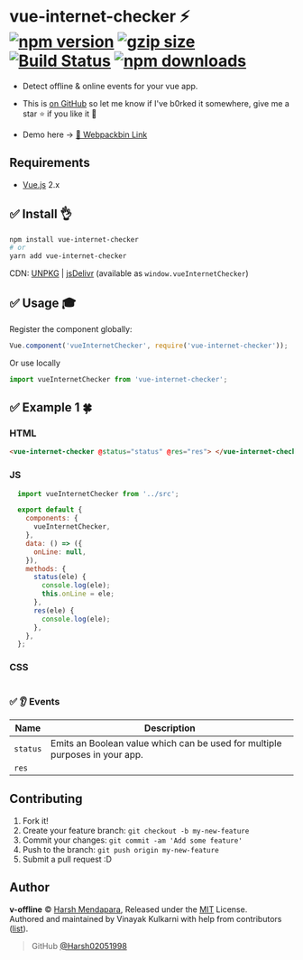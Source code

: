 # vue-internet-checker :zap: <a href="http://npmjs.org/package/vue-internet-checker"><img src="https://img.shields.io/npm/v/v-offline.svg" alt="npm version"></a> <a href="https://bundlephobia.com/result?p=v-offline"><img src="http://img.badgesize.io/vinayakkulkarni/v-offline/master/dist/v-offline.min.js?compression=gzip" alt="gzip size"></a> <a href="https://travis-ci.org/vinayakkulkarni/v-offline"><img src="https://travis-ci.org/vinayakkulkarni/v-offline.svg?branch=master" alt="Build Status"></a> <a href="http://npm-stat.com/charts.html?package=v-offline"><img src="https://img.shields.io/npm/dm/v-offline.svg" alt="npm downloads"></a>

* Detect offline & online events for your vue app.

* This is [on GitHub](https://github.com/Harsh02051998/vue-internet-checker) so let me know if I've b0rked it somewhere, give me a star :star: if you like it :beers:

* Demo here -> [💯 Webpackbin Link](https://goo.gl/Pq6Tky)

## Requirements

* [Vue.js](https://vuejs.org/) 2.x

## :white_check_mark: Install :ok_hand:

```bash
npm install vue-internet-checker
# or
yarn add vue-internet-checker
```

CDN: [UNPKG](https://unpkg.com/vue-internet-checker/dist/) | [jsDelivr](https://cdn.jsdelivr.net/npm/vue-internet-checker/dist/) (available as `window.vueInternetChecker`)

## :white_check_mark: Usage :mortar_board:

Register the component globally:

```javascript
Vue.component('vueInternetChecker', require('vue-internet-checker'));
```

Or use locally

```javascript
import vueInternetChecker from 'vue-internet-checker';
```

## :white_check_mark: Example 1 :four_leaf_clover:

### HTML
```html
<vue-internet-checker @status="status" @res="res"> </vue-internet-checker>
```

### JS
```javascript
  import vueInternetChecker from '../src';

  export default {
    components: {
      vueInternetChecker,
    },
    data: () => ({
      onLine: null,
    }),
    methods: {
      status(ele) {
        console.log(ele);
        this.onLine = ele;
      },
      res(ele) {
        console.log(ele);
      },
    },
  };

```

### CSS
```css

```

### :white_check_mark: :ear: Events

| Name                 | Description                                                                 |
| -------------------- | --------------------------------------------------------------------------- |
| `status` | Emits an Boolean value which can be used for multiple purposes in your app. |
| `res` |  |

## Contributing

1.  Fork it!
2.  Create your feature branch: `git checkout -b my-new-feature`
3.  Commit your changes: `git commit -am 'Add some feature'`
4.  Push to the branch: `git push origin my-new-feature`
5.  Submit a pull request :D

## Author

**v-offline** © [Harsh Mendapara](https://github.com/Harsh02051998/), Released under the [MIT](./LICENSE) License.<br>
Authored and maintained by Vinayak Kulkarni with help from contributors ([list](https://github.com/Harsh02051998/vue-internet-checker/graphs/contributors)).

> GitHub [@Harsh02051998](https://github.com/Harsh02051998)


